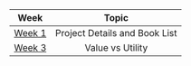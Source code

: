 |Week|Topic|
|:-:|:-:|
|[Week 1](https://github.com/whipppedcream/school/blob/master/economics/week-1.md)|Project Details and Book List|
|[Week 3](https://github.com/whipppedcream/school/blob/master/economics/week-3.md)|Value vs Utility|
